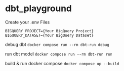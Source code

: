 # dbt_playground

Create your .env Files

```
BIGQUERY_PROJECT={Your BigQuery Project}
BIGQUERY_DATASET={Your BigQuery Dataset}
```


debug dbt
`docker compose run --rm dbt-run debug`

run dbt model
`docker compose run --rm dbt-run run`

build & run docker compose 
`docker compose up --build`